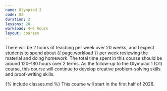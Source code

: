 ```yaml
---
name: Olympiad 2
code: O2
duration: 2
lessons: 20
workload: 4–6 hours
layout: courses
---
```


There will be 2 hours of teaching per week over 20 weeks, and I expect students to spend about {{ page.workload }} per week reviewing the material and doing homework. The total time spent in this course should be around 120–180 hours over 2 terms.  As the follow-up to the Olympiad 1 (O1) course, this course will continue to develop creative problem-solving skills and proof-writing skills.

{% include classes.md %}  This course will start in the first half of 2026.